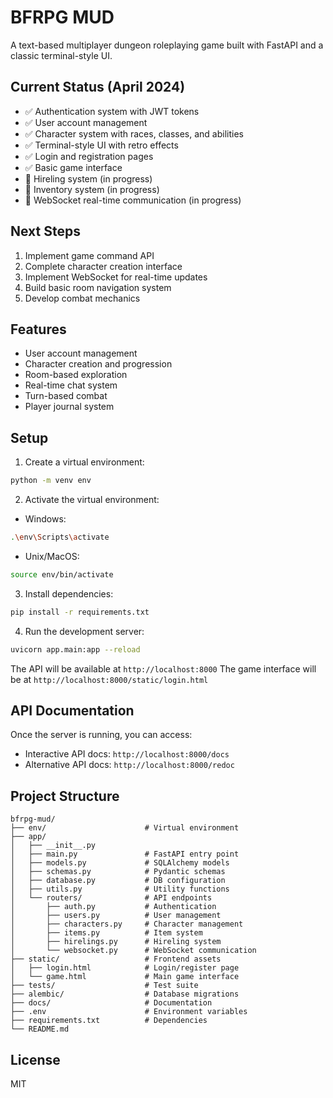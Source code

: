 # BFRPG MUD

A text-based multiplayer dungeon roleplaying game built with FastAPI and a classic terminal-style UI.

## Current Status (April 2024)

- ✅ Authentication system with JWT tokens
- ✅ User account management
- ✅ Character system with races, classes, and abilities
- ✅ Terminal-style UI with retro effects
- ✅ Login and registration pages
- ✅ Basic game interface
- 🔄 Hireling system (in progress)
- 🔄 Inventory system (in progress)
- 🔄 WebSocket real-time communication (in progress)

## Next Steps

1. Implement game command API
2. Complete character creation interface
3. Implement WebSocket for real-time updates
4. Build basic room navigation system
5. Develop combat mechanics

## Features

- User account management
- Character creation and progression
- Room-based exploration
- Real-time chat system
- Turn-based combat
- Player journal system

## Setup

1. Create a virtual environment:
```bash
python -m venv env
```

2. Activate the virtual environment:
- Windows:
```bash
.\env\Scripts\activate
```
- Unix/MacOS:
```bash
source env/bin/activate
```

3. Install dependencies:
```bash
pip install -r requirements.txt
```

4. Run the development server:
```bash
uvicorn app.main:app --reload
```

The API will be available at `http://localhost:8000`
The game interface will be at `http://localhost:8000/static/login.html`

## API Documentation

Once the server is running, you can access:
- Interactive API docs: `http://localhost:8000/docs`
- Alternative API docs: `http://localhost:8000/redoc`

## Project Structure

```
bfrpg-mud/
├── env/                      # Virtual environment
├── app/
│   ├── __init__.py
│   ├── main.py               # FastAPI entry point
│   ├── models.py             # SQLAlchemy models
│   ├── schemas.py            # Pydantic schemas
│   ├── database.py           # DB configuration
│   ├── utils.py              # Utility functions
│   └── routers/              # API endpoints
│       ├── auth.py           # Authentication
│       ├── users.py          # User management
│       ├── characters.py     # Character management
│       ├── items.py          # Item system
│       ├── hirelings.py      # Hireling system
│       └── websocket.py      # WebSocket communication
├── static/                   # Frontend assets
│   ├── login.html            # Login/register page
│   └── game.html             # Main game interface
├── tests/                    # Test suite
├── alembic/                  # Database migrations
├── docs/                     # Documentation
├── .env                      # Environment variables
├── requirements.txt          # Dependencies
└── README.md
```

## License

MIT 